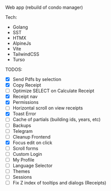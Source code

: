 Web app (rebuild of condo manager)

Tech:

- Golang
- SST
- HTMX
- AlpineJs
- Vite
- TailwindCSS
- Turso

TODOS:
- [x] Send Pdfs by selection
- [x] Copy Receipt
- [ ] Optimize SELECT on Calculate Receipt
- [x] Receipt nav
- [x] Permissions
- [ ] Horizontal scroll on view receipts
- [x] Toast Error
- [ ] Cache of partials (building ids, years, etc)
- [ ] Backups
- [ ] Telegram
- [ ] Cleanup Frontend
- [x] Focus edit on click
- [ ] Scroll forms
- [ ] Custom Login
- [ ] My Profile
- [ ] Language Selector
- [ ] Themes
- [ ] Sessions
- [ ] Fix Z index of tooltips and dialogs (Receipts)